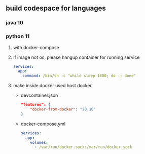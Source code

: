 ## build codespace for languages

### java 10

### python 11

1. with docker-compose
2. if image not os, please hangup container for running service

   ```yml
   services:
     app:
       command: /bin/sh -c "while sleep 1000; do :; done"
   ```

3. make inside docker used host docker

   - devcontainer.json

     ```json
     "features": {
         "docker-from-docker": "20.10"
     }
     ```

   - docker-compose.yml

     ```yml
     services:
       app:
         volumes:
           - /var/run/docker.sock:/var/run/docker.sock
     ```
